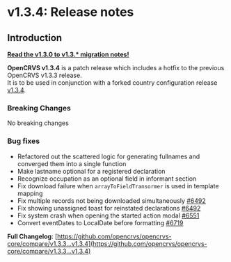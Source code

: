 # v1.3.4: Release notes

## Introduction

[**Read the v1.3.0 to v1.3.\* migration notes!**](https://documentation.opencrvs.org/general/releases/v1.3.-to-v1.3.-migration-notes)

**OpenCRVS v1.3.4** is a patch release which includes a hotfix to the previous OpenCRVS v1.3.3 release.\
It is to be used in conjunction with a forked country configuration release [v1.3.4](https://github.com/opencrvs/opencrvs-countryconfig/releases/tag/v1.3.4).

### Breaking Changes

No breaking changes

### Bug fixes

* Refactored out the scattered logic for generating fullnames and converged them into a single function
* Make lastname optional for a registered declaration
* Recognize occupation as an optional field in informant section
* Fix download failure when `arrayToFieldTransormer` is used in template mapping
* Fix multiple records not being downloaded simultaneously [#6492](https://github.com/opencrvs/opencrvs-core/issues/6492#issuecomment-1961098936)
* Fix showing unassigned toast for reinstated declarations [#6492](https://github.com/opencrvs/opencrvs-core/issues/6492#issuecomment-1961098936)
* Fix system crash when opening the started action modal [#6551](https://github.com/opencrvs/opencrvs-core/issues/6551)
* Convert eventDates to LocalDate before formatting [#6719](https://github.com/opencrvs/opencrvs-core/issues/6719)

**Full Changelog**: [https://github.com/opencrvs/opencrvs-core/compare/v1.3.3...v1.3.4](https://github.com/opencrvs/opencrvs-core/compare/v1.3.3...v1.3.4)
